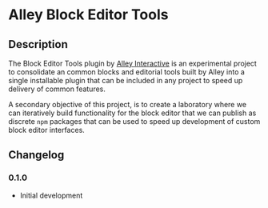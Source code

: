 # Alley Block Editor Tools #

## Description ##

The Block Editor Tools plugin by [Alley Interactive](https://alley.co) is an experimental project to consolidate an common blocks and editorial tools built by Alley into a single installable plugin that can be included in any project to speed up delivery of common features.

A secondary objective of this project, is to create a laboratory where we can iteratively build functionality for the block editor that we can publish as discrete `npm` packages that can be used to speed up development of custom block editor interfaces.

## Changelog ##

### 0.1.0 ###

* Initial development
